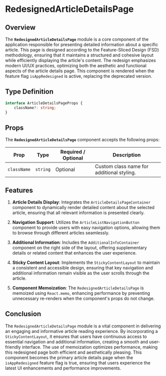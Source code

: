 # RedesignedArticleDetailsPage

## Overview
The **`RedesignedArticleDetailsPage`** module is a core component of the application responsible for presenting detailed information about a specific article. This page is designed according to the Feature-Sliced Design (FSD) methodology, ensuring that it maintains a structured and cohesive layout while efficiently displaying the article's content. The redesign emphasizes modern UI/UX practices, optimizing both the aesthetic and functional aspects of the article details page. This component is rendered when the feature flag `isAppRedesigned` is active, replacing the deprecated version.
## Type Definition
```typescript
interface ArticleDetailsPageProps {
    className?: string;
}
```

## Props
The **`RedesignedArticleDetailsPage`** component accepts the following props:

| Prop        | Type     | Required / Optional | Description                             |
|-------------|----------|---------------------|-----------------------------------------|
| `className` | `string` | Optional            | Custom class name for additional styling. |

## Features
1. **Article Details Display**: Integrates the `ArticleDetailsPageContainer` component to dynamically render detailed content about the selected article, ensuring that all relevant information is presented clearly.

2. **Navigation Support**: Utilizes the `ArticleListNavigationButton` component to provide users with easy navigation options, allowing them to browse through different articles seamlessly.

3. **Additional Information**: Includes the `AdditionalInfoContainer` component on the right side of the layout, offering supplementary details or related content that enhances the user experience.

4. **Sticky Content Layout**: Implements the `StickyContentLayout` to maintain a consistent and accessible design, ensuring that key navigation and additional information remain visible as the user scrolls through the article.

5. **Component Memoization**: The `RedesignedArticleDetailsPage` is memoized using `React.memo`, enhancing performance by preventing unnecessary re-renders when the component's props do not change.

## Conclusion
The `RedesignedArticleDetailsPage` module is a vital component in delivering an engaging and informative article reading experience. By incorporating a `StickyContentLayout`, it ensures that users have continuous access to essential navigation and additional information, creating a smooth and user-friendly interface. The use of memoization optimizes performance, making this redesigned page both efficient and aesthetically pleasing. This component becomes the primary article details page when the `isAppRedesigned` feature flag is true, ensuring that users experience the latest UI enhancements and performance improvements.
